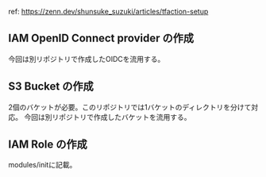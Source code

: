 ref: https://zenn.dev/shunsuke_suzuki/articles/tfaction-setup

## IAM OpenID Connect provider の作成
今回は別リポジトリで作成したOIDCを流用する。

## S3 Bucket の作成
2個のバケットが必要。このリポジトリでは1バケットのディレクトリを分けて対応。
今回は別リポジトリで作成したバケットを流用する。

## IAM Role の作成
modules/initに記載。
